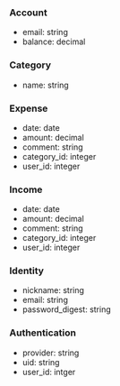 ### Account
*  email: string
*  balance: decimal

### Category
*  name: string

### Expense
*  date: date
*  amount: decimal
*  comment: string
*  category_id: integer
*  user_id: integer

### Income
*  date: date
*  amount: decimal
*  comment: string
*  category_id: integer
*  user_id: integer

### Identity
*  nickname: string
*  email: string
*  password_digest: string

### Authentication
*  provider: string
*  uid: string
*  user_id: intger
